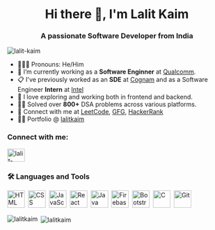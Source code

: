 <h1 align="center">Hi there 👋, I'm Lalit Kaim</h1>
<h3 align="center">A passionate Software Developer from India</h3>

<p align="left"> <img src="https://komarev.com/ghpvc/?username=lalit-kaim&label=Profile%20views&color=0e75b6&style=flat" alt="lalit-kaim" /> </p>

- 👩🏻‍💻 Pronouns: He/Him
- 💼 I’m currently working as a <strong>Software Enginner</strong> at [Qualcomm](https://qualcomm.com/).
- 📋 I've previously worked as an <strong>SDE</strong> at [Cognam](https://www.cognam.com/) and as a Software Engineer <strong>Intern</strong> at [Intel](https://www.intel.com/)
- 🧭 I love exploring and working both in frontend and backend.
- 🧑‍💻 Solved over <strong>800+</strong> DSA problems across various platforms.
- 🔗 Connect with me at [LeetCode](https://leetcode.com/lalitkaim), [GFG](https://auth.geeksforgeeks.org/user/lalitkaim), [HackerRank](https://www.hackerrank.com/profile/lalitkaim)
- 👨‍💻 Portfolio @ [lalitkaim](https://www.lalitkaim.com)

<h3 align="left">Connect with me:</h3>
<p align="left">
  <a href="https://linkedin.com/in/lalitkaim" target="blank"><img align="center" src="https://github.com/lalitkaim/lalitkaim/assets/29949359/acd67ff3-e66f-475d-8163-594b27addfae" alt="lalit-kaim" height="30" width="40" /></a>
</p>

### :hammer_and_wrench: Languages and Tools 
<div>
  <img src="https://github.com/lalitkaim/lalitkaim/assets/29949359/93b3de7e-23c5-4389-bea4-7f20fd3131f2" title="HTML5" alt="HTML" width="40" height="40"/>&nbsp;
  <img src="https://github.com/lalitkaim/lalitkaim/assets/29949359/249f2f01-ec24-4ce2-8741-57bfdab5c4c5"  title="CSS3" alt="CSS" width="40" height="40"/>&nbsp;
  <img src="https://github.com/lalitkaim/lalitkaim/assets/29949359/8797c6f6-fe57-4de7-936d-98da868253a5" title="JavaScript" alt="JavaScript" width="40" height="40"/>&nbsp;
  <img src="https://github.com/lalitkaim/lalitkaim/assets/29949359/fad538db-90cd-4047-9501-198f8709ffc6" title="React" alt="React" width="40" height="40"/>&nbsp;
  <img src="https://github.com/lalitkaim/lalitkaim/assets/29949359/6a5193b9-7bcc-4175-acec-51eed61c4624" title="Java" alt="Java" width="40" height="40"/>&nbsp;
  <img src="https://github.com/lalitkaim/lalitkaim/assets/29949359/b8d03db6-87d8-4e30-8028-2f4acf8a7ef1" title="Firebase" alt="Firebase" width="40" height="40"/>&nbsp;
  <img src="https://github.com/lalitkaim/lalitkaim/assets/29949359/d61776fa-2e41-4b64-a1a7-3e75544b67d3" title="Bootstrap" alt="Bootstrap" width="40" height="40"/>&nbsp;
  <img src="https://github.com/lalitkaim/lalitkaim/assets/29949359/dbfa5fed-e4e7-4459-b5e6-9ff0f7c4be90" title="C" alt="C" width="40" height="40"/>&nbsp;
  <img src="https://github.com/lalitkaim/lalitkaim/assets/29949359/d33c5842-0637-4192-85c8-d115a032a736" title="Git" **alt="Git" width="40" height="40"/>
</div>  

<div>
  <p><img align="left" src="https://github-readme-stats.vercel.app/api/top-langs?username=lalitkaim&show_icons=true&locale=en&layout=compact" alt="lalitkaim" /></p>
  <p>&nbsp;<img align="center" src="https://github-readme-stats.vercel.app/api?username=lalitkaim&show_icons=true&locale=en" alt="lalitkaim" /></p>
</div>

